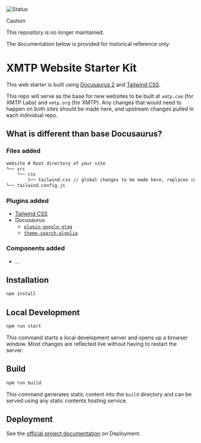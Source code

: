 ![Status](https://img.shields.io/badge/Deprecated-brown)

> [!CAUTION]
> This repository is no longer maintained.

The documentation below is provided for historical reference only.

# XMTP Website Starter Kit

This web starter is built using [Docusaurus 2](https://docusaurus.io/) and [Tailwind CSS](https://tailwindcss.com/docs/installation).

This repo will serve as the base for new websites to be built at `xmtp.com` (for XMTP Labs) and `xmtp.org` (for XMTP). Any changes that would need to happen on both sites should be made here, and upstream changes pulled in each individual repo.

## What is different than base Docusaurus?

### Files added

``` txt
website # Root directory of your site
└── src
    └── css
        ├── tailwind.css // global changes to be made here, replaces custom.css
└── tailwind.config.js
```

### Plugins added

- [Tailwind CSS](https://tailwindcss.com/docs/installation)
- Docusaurus
  - [`plugin-google-gtag`](https://docusaurus.io/docs/api/plugins/@docusaurus/plugin-google-gtag)
  - [`theme-search-algolia`](https://docusaurus.io/docs/next/api/themes/@docusaurus/theme-search-algolia)

### Components added

- …

## Installation

``` txt
npm install
```

## Local Development

``` txt
npm run start
```

This command starts a local development server and opens up a browser window. Most changes are reflected live without having to restart the server.

## Build

``` txt
npm run build
```

This command generates static content into the `build` directory and can be served using any static contents hosting service.

## Deployment

See the [official project documentation](https://docusaurus.io/docs/2.0.0-beta.15/deployment) on Deployment.
